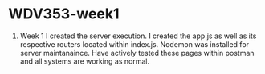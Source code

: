 # WDV353-week1

1. Week 1 I created the server execution. I created the app.js as well as its respective routers located within index.js. Nodemon was installed for server maintanaince. Have actively tested these pages within postman and all systems are working as normal.